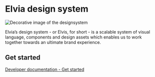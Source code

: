 # Elvia design system

![Decorative image of the designsystem](https://design.elvia.io/assets/DSIllustration.png)

Elvia’s design system - or Elvis, for short - is a scalable system of visual language, components and design
assets which enables us to work together towards an ultimate brand experience.

## Get started

[Developer documentation - Get started](https://design.elvia.io/get-started/new-project)
